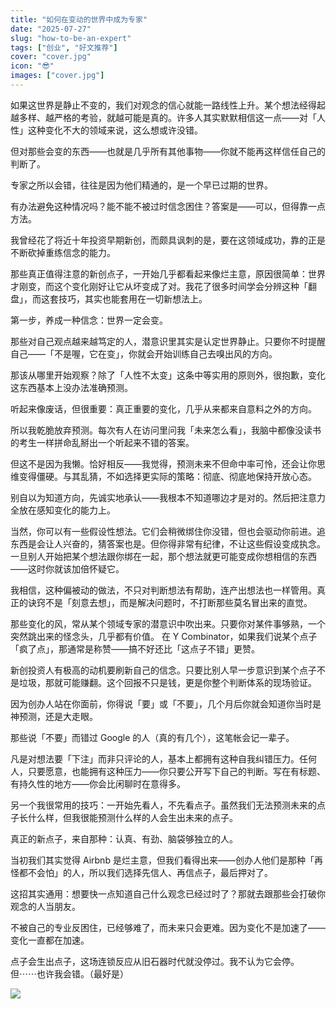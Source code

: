 ```yaml
---
title: "如何在变动的世界中成为专家"
date: "2025-07-27"
slug: "how-to-be-an-expert"
tags: ["创业", "好文推荐"]
cover: "cover.jpg"
icon: "😎"
images: ["cover.jpg"]
---
```

如果这世界是静止不变的，我们对观念的信心就能一路线性上升。某个想法经得起越多样、越严格的考验，就越可能是真的。许多人其实默默相信这一点——对「人性」这种变化不大的领域来说，这么想或许没错。



但对那些会变的东西——也就是几乎所有其他事物——你就不能再这样信任自己的判断了。



专家之所以会错，往往是因为他们精通的，是一个早已过期的世界。



有办法避免这种情况吗？能不能不被过时信念困住？答案是——可以，但得靠一点方法。



我曾经花了将近十年投资早期新创，而颇具讽刺的是，要在这领域成功，靠的正是不断砍掉重练信念的能力。



那些真正值得注意的新创点子，一开始几乎都看起来像烂主意，原因很简单：世界才刚变，而这个变化刚好让它从坏变成了对。我花了很多时间学会分辨这种「翻盘」，而这套技巧，其实也能套用在一切新想法上。



第一步，养成一种信念：世界一定会变。



那些对自己观点越来越笃定的人，潜意识里其实是认定世界静止。只要你不时提醒自己——「不是喔，它在变」，你就会开始训练自己去嗅出风的方向。



那该从哪里开始观察？除了「人性不太变」这条中等实用的原则外，很抱歉，变化这东西基本上没办法准确预测。



听起来像废话，但很重要：真正重要的变化，几乎从来都来自意料之外的方向。



所以我乾脆放弃预测。每次有人在访问里问我「未来怎么看」，我脑中都像没读书的考生一样拼命乱掰出一个听起来不错的答案。



但这不是因为我懒。恰好相反——我觉得，预测未来不但命中率可怜，还会让你思维变得僵硬。与其乱猜，不如选择更实际的策略：彻底、彻底地保持开放心态。



别自以为知道方向，先诚实地承认——我根本不知道哪边才是对的。然后把注意力全放在感知变化的能力上。



当然，你可以有一些假设性想法。它们会稍微绑住你没错，但也会驱动你前进。追东西是会让人兴奋的，猜答案也是。但你得非常有纪律，不让这些假设变成执念。
一旦别人开始把某个想法跟你绑在一起，那个想法就更可能变成你想相信的东西——这时你就该加倍怀疑它。



我相信，这种偏被动的做法，不只对判断想法有帮助，连产出想法也一样管用。真正的诀窍不是「刻意去想」，而是解决问题时，不打断那些莫名冒出来的直觉。



那些变化的风，常从某个领域专家的潜意识中吹出来。只要你对某件事够熟，一个突然跳出来的怪念头，几乎都有价值。
在 Y Combinator，如果我们说某个点子「疯了点」，那通常是称赞——搞不好还比「这点子不错」更赞。



新创投资人有极高的动机要刷新自己的信念。只要比别人早一步意识到某个点子不是垃圾，那就可能赚翻。这个回报不只是钱，更是你整个判断体系的现场验证。



因为创办人站在你面前，你得说「要」或「不要」，几个月后你就会知道你当时是神预测，还是大走眼。



那些说「不要」而错过 Google 的人（真的有几个），这笔帐会记一辈子。



凡是对想法要「下注」而非只评论的人，基本上都拥有这种自我纠错压力。任何人，只要愿意，也能拥有这种压力——你只要公开写下自己的判断。写在有标题、有持久性的地方——你会比闲聊时在意得多。



另一个我很常用的技巧：一开始先看人，不先看点子。虽然我们无法预测未来的点子长什么样，但我很能预测什么样的人会生出未来的点子。



真正的新点子，来自那种：认真、有劲、脑袋够独立的人。



当初我们其实觉得 Airbnb 是烂主意，但我们看得出来——创办人他们是那种「再怪都不会怕」的人，所以我们选择先信人、再信点子，最后押对了。



这招其实通用：想要快一点知道自己什么观念已经过时了？那就去跟那些会打破你观念的人当朋友。



不被自己的专业反困住，已经够难了，而未来只会更难。因为变化不是加速了——变化一直都在加速。



点子会生出点子，这场连锁反应从旧石器时代就没停过。我不认为它会停。
但⋯⋯也许我会错。（最好是）




![](https://prod-files-secure.s3.us-west-2.amazonaws.com/112d0858-5090-4d34-a606-b75eb8d65fd2/46476355-9cf3-4e99-9b7a-3531bc426380/1000202064.png?X-Amz-Algorithm=AWS4-HMAC-SHA256&X-Amz-Content-Sha256=UNSIGNED-PAYLOAD&X-Amz-Credential=ASIAZI2LB466XQUZE34W%2F20251009%2Fus-west-2%2Fs3%2Faws4_request&X-Amz-Date=20251009T071302Z&X-Amz-Expires=3600&X-Amz-Security-Token=IQoJb3JpZ2luX2VjEDYaCXVzLXdlc3QtMiJGMEQCICyHubm4BmNEIY67BqvRYxz2JL%2FNggnifmSYXRJ0SVbbAiBjP2xKx1Y4eG2VDRytMIJuouZnCriJHmMYy9hEZg0T9yqIBAjP%2F%2F%2F%2F%2F%2F%2F%2F%2F%2F8BEAAaDDYzNzQyMzE4MzgwNSIMIVztEMmqkIyw2AlyKtwDTyPxLRX6XGAG5MMM5Yw6%2FTpXtmDJZPe0xLAiUZHpuh3GgF3kuZAgCklG9VaDDPhUWzbM7OiaDMmoGFKu81eSX74ZJS9YMAAYzdt9%2BqTmf45%2BBcQHrqvdIZPqEnsEL7Cdw%2F3v0a8kamMJonyaGzkssSYa%2BIGvoRxK4mRppBEaYWOBWyKGXxrexXumNCFD%2BuqIyREv%2FGgBKeovR%2B1V5z4nZSJTLlntUQn3np7%2FL6tQZhp9ZcHCbUwHF%2B52D69oI4IhCLTtssffIOzI8GdIfqbzIV5jMg2HPofArbzeTnYn4PbO8x4mDKPH7KOOIyWN4K4PG%2FKB6eM%2FM4wNii9RSOehVd0x4K7%2FD7toL7PO0oUcrRtgWJuTcekdCVheZHmP1XFbgmL7PkdEJKHxvTzhkP7FILR8wFi5vJmmRndir6udQIE9v%2FM3iEjjXjg%2BiFPCt5zLlf3PKlNDO93NCH6qiSofidCl%2FvphyqzpugfUfyoWhtH2rS9tM%2BNPODf9mwHufomoJCQpJU0bEk8bmEZNrY3R3Qcl15rTIgoS4Fay8176OHnnmvvZ0re8FiqE9qXn453DAfq8G%2B1BZ%2FId3q2JfvPOtpK%2FEbFeQSZLh0FVxBJtGe%2FtcqWDEm8zDaQIj4Uwyp2dxwY6pgFBl0meFr0gmJoPu6grN2TXHeenSsOszYqqV3%2FL5xFHKsiYPU5FF6lpyuxDAjws2eNAO%2F4IZSjAwR2klmn9B7SuL7fmfzDEf5Ct%2F05HJGCUq1ORCGSJ7QS%2FB8ArEpVwUNSe%2FCx1U6qaeqstf9IxuMIKt4iaQ1cbj%2FlwxsXXWReq%2FyRqSD%2FnE%2Fq%2BNM%2BXnmhjp0cm9S6ca3473%2BwO5AxhL2ZuvjQzBl6Q&X-Amz-Signature=e0360014181e931fae9cda0f68b17a41d1937138de45911548735d8bb6845a61&X-Amz-SignedHeaders=host&x-amz-checksum-mode=ENABLED&x-id=GetObject)

